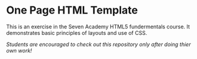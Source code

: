 # One Page HTML Template
This is an exercise in the Seven Academy HTML5 fundermentals course. It demonstrates basic principles of layouts and use of CSS.

*Students are encouraged to check out this repository only after doing thier own work!*
